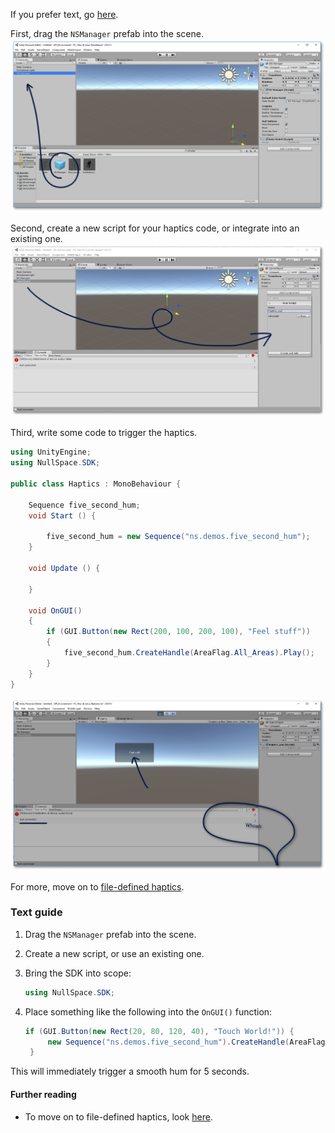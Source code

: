 If you prefer text, go [here](#text-guide).

First, drag the `NSManager` prefab into the scene.
![Drag the NSManager prefab into the scene](images/nsmanager_prefab.PNG)

Second, create a new script for your haptics code, or integrate into an existing one.
![Create a new script, or use an existing one](images/new_script.png)

Third, write some code to trigger the haptics.

```c#
using UnityEngine;
using NullSpace.SDK;

public class Haptics : MonoBehaviour {

    Sequence five_second_hum;
    void Start () {
        
        five_second_hum = new Sequence("ns.demos.five_second_hum");
	}
	
	void Update () {
	
	}

    void OnGUI()
    {
        if (GUI.Button(new Rect(200, 100, 200, 100), "Feel stuff"))
        {
            five_second_hum.CreateHandle(AreaFlag.All_Areas).Play();
        }
    }
}
```

![Click play and see if it worked](images/play.PNG)

For more, move on to [file-defined haptics](file-defined-haptics).


### Text guide
1. Drag the `NSManager` prefab into the scene. 
2. Create a new script, or use an existing one.
3. Bring the SDK into scope:
    ```c#
    using NullSpace.SDK;
    ```

4. Place something like the following into the `OnGUI()` function:
   ```c#
   if (GUI.Button(new Rect(20, 80, 120, 40), "Touch World!")) {
        new Sequence("ns.demos.five_second_hum").CreateHandle(AreaFlag.All_Areas).Play();
    }
   ```
This will immediately trigger a smooth hum for 5 seconds.

#### Further reading
- To move on to file-defined haptics, look [here](file-defined-haptics).